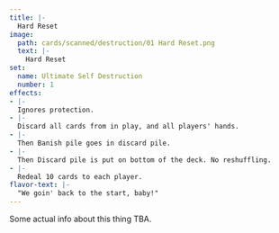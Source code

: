 ```yaml
---
title: |-
  Hard Reset
image: 
  path: cards/scanned/destruction/01 Hard Reset.png
  text: |-
    Hard Reset
set:
  name: Ultimate Self Destruction
  number: 1
effects: 
- |-
  Ignores protection.
- |-
  Discard all cards from in play, and all players' hands.
- |-
  Then Banish pile goes in discard pile.
- |-
  Then Discard pile is put on bottom of the deck. No reshuffling.
- |-
  Redeal 10 cards to each player.
flavor-text: |-
  "We goin' back to the start, baby!"
---
```

Some actual info about this thing TBA.
